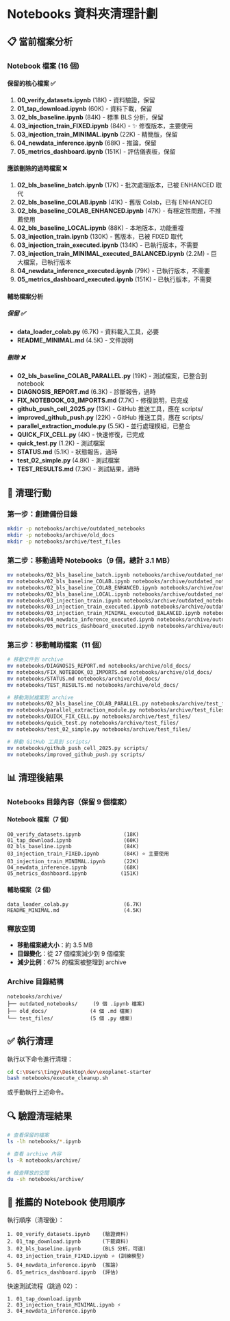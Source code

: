 # Notebooks 資料夾清理計劃

## 📋 當前檔案分析

### Notebook 檔案 (16 個)

#### 保留的核心檔案 ✅
1. **00_verify_datasets.ipynb** (18K) - 資料驗證，保留
2. **01_tap_download.ipynb** (60K) - 資料下載，保留
3. **02_bls_baseline.ipynb** (84K) - 標準 BLS 分析，保留
4. **03_injection_train_FIXED.ipynb** (84K) - ✨ 修復版本，主要使用
5. **03_injection_train_MINIMAL.ipynb** (22K) - 精簡版，保留
6. **04_newdata_inference.ipynb** (68K) - 推論，保留
7. **05_metrics_dashboard.ipynb** (151K) - 評估儀表板，保留

#### 應該刪除的過時檔案 ❌
1. **02_bls_baseline_batch.ipynb** (17K) - 批次處理版本，已被 ENHANCED 取代
2. **02_bls_baseline_COLAB.ipynb** (41K) - 舊版 Colab，已有 ENHANCED
3. **02_bls_baseline_COLAB_ENHANCED.ipynb** (47K) - 有穩定性問題，不推薦使用
4. **02_bls_baseline_LOCAL.ipynb** (88K) - 本地版本，功能重複
5. **03_injection_train.ipynb** (130K) - 舊版本，已被 FIXED 取代
6. **03_injection_train_executed.ipynb** (134K) - 已執行版本，不需要
7. **03_injection_train_MINIMAL_executed_BALANCED.ipynb** (2.2M) - 巨大檔案，已執行版本
8. **04_newdata_inference_executed.ipynb** (79K) - 已執行版本，不需要
9. **05_metrics_dashboard_executed.ipynb** (151K) - 已執行版本，不需要

#### 輔助檔案分析

##### 保留 ✅
- **data_loader_colab.py** (6.7K) - 資料載入工具，必要
- **README_MINIMAL.md** (4.5K) - 文件說明

##### 刪除 ❌
- **02_bls_baseline_COLAB_PARALLEL.py** (19K) - 測試檔案，已整合到 notebook
- **DIAGNOSIS_REPORT.md** (6.3K) - 診斷報告，過時
- **FIX_NOTEBOOK_03_IMPORTS.md** (7.7K) - 修復說明，已完成
- **github_push_cell_2025.py** (13K) - GitHub 推送工具，應在 scripts/
- **improved_github_push.py** (22K) - GitHub 推送工具，應在 scripts/
- **parallel_extraction_module.py** (5.5K) - 並行處理模組，已整合
- **QUICK_FIX_CELL.py** (4K) - 快速修復，已完成
- **quick_test.py** (1.2K) - 測試檔案
- **STATUS.md** (5.1K) - 狀態報告，過時
- **test_02_simple.py** (4.8K) - 測試檔案
- **TEST_RESULTS.md** (7.3K) - 測試結果，過時

## 🎯 清理行動

### 第一步：創建備份目錄
```bash
mkdir -p notebooks/archive/outdated_notebooks
mkdir -p notebooks/archive/old_docs
mkdir -p notebooks/archive/test_files
```

### 第二步：移動過時 Notebooks（9 個，總計 3.1 MB）
```bash
mv notebooks/02_bls_baseline_batch.ipynb notebooks/archive/outdated_notebooks/
mv notebooks/02_bls_baseline_COLAB.ipynb notebooks/archive/outdated_notebooks/
mv notebooks/02_bls_baseline_COLAB_ENHANCED.ipynb notebooks/archive/outdated_notebooks/
mv notebooks/02_bls_baseline_LOCAL.ipynb notebooks/archive/outdated_notebooks/
mv notebooks/03_injection_train.ipynb notebooks/archive/outdated_notebooks/
mv notebooks/03_injection_train_executed.ipynb notebooks/archive/outdated_notebooks/
mv notebooks/03_injection_train_MINIMAL_executed_BALANCED.ipynb notebooks/archive/outdated_notebooks/
mv notebooks/04_newdata_inference_executed.ipynb notebooks/archive/outdated_notebooks/
mv notebooks/05_metrics_dashboard_executed.ipynb notebooks/archive/outdated_notebooks/
```

### 第三步：移動輔助檔案（11 個）
```bash
# 移動文件到 archive
mv notebooks/DIAGNOSIS_REPORT.md notebooks/archive/old_docs/
mv notebooks/FIX_NOTEBOOK_03_IMPORTS.md notebooks/archive/old_docs/
mv notebooks/STATUS.md notebooks/archive/old_docs/
mv notebooks/TEST_RESULTS.md notebooks/archive/old_docs/

# 移動測試檔案到 archive
mv notebooks/02_bls_baseline_COLAB_PARALLEL.py notebooks/archive/test_files/
mv notebooks/parallel_extraction_module.py notebooks/archive/test_files/
mv notebooks/QUICK_FIX_CELL.py notebooks/archive/test_files/
mv notebooks/quick_test.py notebooks/archive/test_files/
mv notebooks/test_02_simple.py notebooks/archive/test_files/

# 移動 GitHub 工具到 scripts/
mv notebooks/github_push_cell_2025.py scripts/
mv notebooks/improved_github_push.py scripts/
```

## 📊 清理後結果

### Notebooks 目錄內容（保留 9 個檔案）

#### Notebook 檔案（7 個）
```
00_verify_datasets.ipynb              (18K)
01_tap_download.ipynb                 (60K)
02_bls_baseline.ipynb                 (84K)
03_injection_train_FIXED.ipynb        (84K) ⭐ 主要使用
03_injection_train_MINIMAL.ipynb      (22K)
04_newdata_inference.ipynb            (68K)
05_metrics_dashboard.ipynb           (151K)
```

#### 輔助檔案（2 個）
```
data_loader_colab.py                  (6.7K)
README_MINIMAL.md                     (4.5K)
```

### 釋放空間
- **移動檔案總大小**：約 3.5 MB
- **目錄變化**：從 27 個檔案減少到 9 個檔案
- **減少比例**：67% 的檔案被整理到 archive

### Archive 目錄結構
```
notebooks/archive/
├── outdated_notebooks/     (9 個 .ipynb 檔案)
├── old_docs/              (4 個 .md 檔案)
└── test_files/            (5 個 .py 檔案)
```

## ✅ 執行清理

執行以下命令進行清理：

```bash
cd C:\Users\tingy\Desktop\dev\exoplanet-starter
bash notebooks/execute_cleanup.sh
```

或手動執行上述命令。

## 🔍 驗證清理結果

```bash
# 查看保留的檔案
ls -lh notebooks/*.ipynb

# 查看 archive 內容
ls -R notebooks/archive/

# 檢查釋放的空間
du -sh notebooks/archive/
```

## 🎯 推薦的 Notebook 使用順序

執行順序（清理後）：
```
1. 00_verify_datasets.ipynb    (驗證資料)
2. 01_tap_download.ipynb       (下載資料)
3. 02_bls_baseline.ipynb       (BLS 分析，可選)
4. 03_injection_train_FIXED.ipynb ⭐ (訓練模型)
5. 04_newdata_inference.ipynb  (推論)
6. 05_metrics_dashboard.ipynb  (評估)
```

快速測試流程（跳過 02）：
```
1. 01_tap_download.ipynb
2. 03_injection_train_MINIMAL.ipynb ⚡
3. 04_newdata_inference.ipynb
```